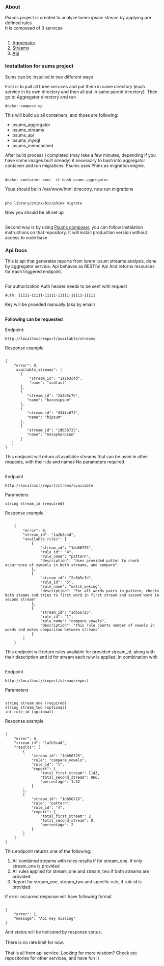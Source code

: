 <h3>About</h3>
Psums project is created to analyze lorem ipsum stream by applying pre defined rules<br>
It is composed of 3 services<br><br>
<ol>
    <li><a href="https://github.com/zus1/psums_aggregator">Aggregator</a></li>
    <li><a href="https://github.com/zus1/psums_streams">Streams</a></li>
    <li><a href="https://github.com/zus1/psums-api">Api</a></li>
</ol>

<h3>Installation for sums project</h3>
Sums can be installed in two different ways

First is to pull all three services and put them in same directory (each service in its own directory
and then all put in same parent directory). Then go to Aggregator directory and run
<pre><code>docker-compose up</code></pre>
This will build up all containers, and those are following:
<ul>
    <li>psums_aggregator</li>
    <li>psums_streams</li>
    <li>psums_api</li>
    <li>psums_mysql</li>
    <li>psums_memcached</li>
</ul>
After build process i completed (may take a few minutes, depending if you have some images built already)
it necessary to bash into aggregator container and run migrations. Psums uses Phinx as migration engine.
<br><br>
<pre><code>docker container exec -it bash psums_aggregator</code></pre>
Yous should be in /var/www/html direcotry, now run migrations
<br><br>
<pre><code>php library/phinx/bin/phinx migrate</code></pre>
Now you should be all set up
<br><br>

Second way is by using <a href="https://github.com/zus1/psums_compose">Psums composer</a>, you can follow instalation instructions on that repository. 
It will install production version without access to code base

<h3>Api Docs</h3>
This is api that generates reports from lorem ipsum streams analysis, done by aggregator service. Api behaves as RESTful Api
And returns resources for each triggered endpoint. <br><br>

For authorization Auth header needs to be sent with request
<pre><code>Auth: 11111-11111-11111-11111-11111-11111</code></pre>
Key will be provided manually (aka by email)<br><br>

<b>Following can be requested</b>
<br><br>
Endpoint:<br>
<pre><code>http://localhost/report/available/streams</code></pre>
Response example
<pre><code>
{
    "error": 0,
     available_streams": [
       {
           "stream_id": "1a2b3c4d",
           "name": "asdfast"
       },
       {
          "stream_id": "2a3b5c7d",
          "name": "baconipsum"
       },
       {
          "stream_id": "d34tz671",
          "name": "hipsum"
       },
       {
          "stream_id": "1db56725",
          "name": "metaphorpsum"
       }
   ]
}</code></pre>
This endpoint will return all available streams that can be used in other requests, with their ids and names
No parameters required<br><br>

Endpoint 
<pre><code>http://localhost/report/stream/available</code></pre>
Parameters
<pre><code>string stream_id (required)</code></pre>
Response example
<pre><code>
    {
        "error": 0,
        "stream_id": "1a2b3c4d",
        "available_rules": [
            {
                "stream_id": "1db56725",
                "rule_id": "4",
                "rule_name": "pattern",
                "description": "Uses provided patter to check occurrence of symbols in both streams, and compare"
            },
            {
                "stream_id": "2a3b5c7d",
                "rule_id": "5",
                "rule_name": "match_making",
                "description": "For all words pairs in pattern, checks both steams and tries to first word in first stream and second word in second stream"
            },
            {
                "stream_id": "1db56725",
                "rule_id": "1",
                "rule_name": "compare_vowels",
                "description": "This rule counts number of vowels in words and makes comparison between streams"
            }
        ]
    }
</code></pre>
This endpoint will return rules available for provided stream_id, along with their description and id for stream each rulw
is applied, in combination with
<br><br>

Endpoint
<pre><code>http://localhost//report/stream/report</code></pre>
Parameters
<pre><code>
string stream_one (required)
string stream_two (optional)
int rule_id (optional) 
</code></pre>
Response example
<pre><code>
{
    "error": 0,
    "stream_id": "1a2b3c4d",
    "results": [
        {
            "stream_id": "1db56725",
            "rule": "compare_vowels",
            "rule_id": "1",
            "report": {
                "total_first_stream": 1143,
                "total_second_stream": 866,
                "percentage": 1.32
            }
        },
        {
            "stream_id": "1db56725",
            "rule": "pattern",
            "rule_id": "4",
            "report": {
                "total_first_stream": 2,
                "total_second_stream": 0,
                "percentage": 2
            }
        }
    ]
}
</code></pre>
This endpoint returns one of the following:
<ol>
    <li>All combined streams with rules results if for stream_one, if only stream_one is provided</li>
    <li>All rules applied for stream_one and stream_two if both streams are provided</li>
    <li>Report for stream_one, stream_two and specific rule, if rule id is provided</li>
</ol>

If error occurred response will have following format
<pre><code>
{
    "error": 1,
    "message": "Api key missing"
}
</code></pre>
And status will be indicated by response status.<br><br>
There is no rate limit for now.<br><br>
That is all from api service. Looking for more wisdom? Check out repositories for other services, and have fun :) 